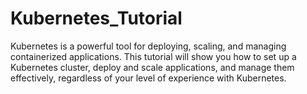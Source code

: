 # Kubernetes_Tutorial
Kubernetes is a powerful tool for deploying, scaling, and managing containerized applications. This tutorial will show you how to set up a Kubernetes cluster, deploy and scale applications, and manage them effectively, regardless of your level of experience with Kubernetes.
